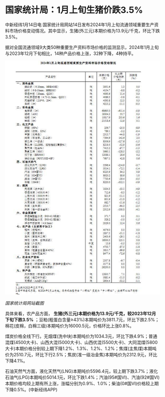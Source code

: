 # 国家统计局：1月上旬生猪价跌3.5%

中新经纬1月14日电
国家统计局网站14日发布2024年1月上旬流通领域重要生产资料市场价格变动情况。其中显示，生猪(外三元)本期价格为13.9元/千克，环比下跌3.5%。

据对全国流通领域9大类50种重要生产资料市场价格的监测显示，2024年1月上旬与2023年12月下旬相比，14种产品价格上涨，32种下降，4种持平。

![621ac5ab57182179508c827d75d14b24.jpg](https://raw.githubusercontent.com/qqhsx/qqnews_image/main/2024/01/14/国家统计局：1月上旬生猪价跌3.5%/621ac5ab57182179508c827d75d14b24.jpg)

 _国家统计局网站截图_

具体来看，农产品方面， **生猪(外三元)本期价格为13.9元/千克，较2023年12月下旬下跌3.5%**
；豆粕(粗蛋白含量≥43%)本期吨价为3811.7元，环比下跌2.5%；棉花(皮棉，白棉三级)本期吨价为16000.5元，价格环比上涨0.8%。

煤炭价格全线下行。无烟煤(洗中块)本期吨价为1034.3元，环比下跌4.9%；普通混煤(4500大卡)、山西大混(5000大卡)、山西优混(5500大卡)、大同混煤(5800大卡)本期价格分别较上期下降1.2%、1.3%、1.2%、1.2%；焦煤(主焦煤)本期吨价为2510.7元，环比下行2.5%；焦炭(准一级冶金焦)本期吨价为2312.9元，环比下降4.1%。

石油天然气方面，液化天然气(LNG)本期吨价5596.4元，较上期下跌3.7%；液化石油气(LPG)本期吨价5014.1元，环比下跌1.4%；汽油(95#国VI)、汽油(92#国VI)本期价格均较上期有所上涨，涨幅分别为0.9%、1.0%；柴油(0#国VI)价格较上期下降0.5%。(中新经纬APP)

